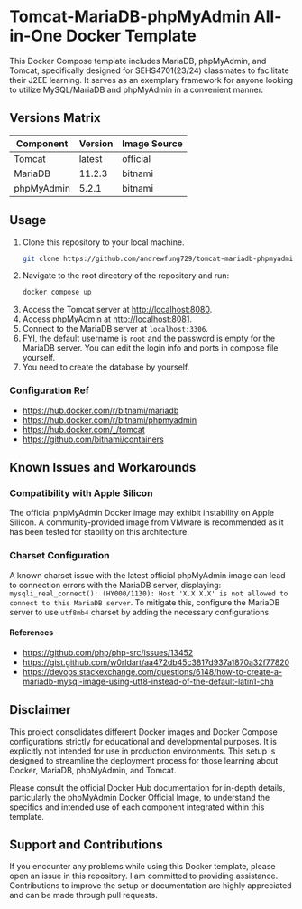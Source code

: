 # Tomcat-MariaDB-phpMyAdmin All-in-One Docker Template

This Docker Compose template includes MariaDB, phpMyAdmin, and Tomcat, specifically designed for SEHS4701(23/24)
classmates to facilitate their J2EE learning. It serves as an exemplary framework for anyone looking to utilize
MySQL/MariaDB and phpMyAdmin in a convenient manner.

## Versions Matrix

| Component  | Version | Image Source |
|------------|---------|--------------|
| Tomcat     | latest  | official     |
| MariaDB    | 11.2.3  | bitnami      |
| phpMyAdmin | 5.2.1   | bitnami      |

## Usage

1. Clone this repository to your local machine.
   ```bash
   git clone https://github.com/andrewfung729/tomcat-mariadb-phpmyadmin-aio-docker.git
   ```
2. Navigate to the root directory of the repository and run:
   ```bash
   docker compose up
   ```
3. Access the Tomcat server at [http://localhost:8080](http://localhost:8080).
4. Access phpMyAdmin at [http://localhost:8081](http://localhost:8081).
5. Connect to the MariaDB server at `localhost:3306`.
6. FYI, the default username is `root` and the password is empty for the MariaDB server. You can edit the login info and
   ports in compose file yourself.
7. You need to create the database by yourself.

### Configuration Ref

- https://hub.docker.com/r/bitnami/mariadb
- https://hub.docker.com/r/bitnami/phpmyadmin
- https://hub.docker.com/_/tomcat
- https://github.com/bitnami/containers

## Known Issues and Workarounds

### Compatibility with Apple Silicon

The official phpMyAdmin Docker image may exhibit instability on Apple Silicon. A community-provided image from VMware is
recommended as it has been tested for stability on this architecture.

### Charset Configuration

A known charset issue with the latest official phpMyAdmin image can lead to connection errors with the MariaDB server,
displaying: `mysqli_real_connect(): (HY000/1130): Host 'X.X.X.X' is not allowed to connect to this MariaDB server`. To
mitigate this, configure the MariaDB server to use `utf8mb4` charset by adding the necessary configurations.

#### References

- https://github.com/php/php-src/issues/13452
- https://gist.github.com/w0rldart/aa472db45c3817d937a1870a32f77820
- https://devops.stackexchange.com/questions/6148/how-to-create-a-mariadb-mysql-image-using-utf8-instead-of-the-default-latin1-cha

## Disclaimer

This project consolidates different Docker images and Docker Compose configurations strictly for educational and
developmental purposes. It is explicitly not intended for use in production environments. This setup is designed to
streamline the deployment process for those learning about Docker, MariaDB, phpMyAdmin, and Tomcat.

Please consult the official Docker Hub documentation for in-depth details, particularly the phpMyAdmin Docker Official
Image, to understand the specifics and intended use of each component integrated within this template.

## Support and Contributions

If you encounter any problems while using this Docker template, please open an issue in this repository. I am committed
to providing assistance. Contributions to improve the setup or documentation are highly appreciated and can be made
through pull requests.
